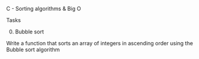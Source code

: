 C - Sorting algorithms & Big O

Tasks

0. Bubble sort

Write a function that sorts an array of integers in ascending order using the Bubble sort algorithm

